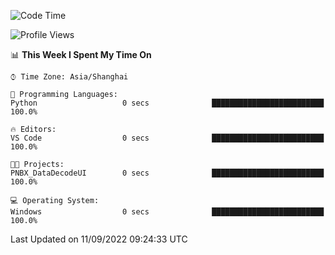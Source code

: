 <!--START_SECTION:waka-->
![Code Time](http://img.shields.io/badge/Code%20Time-192%20hrs%2041%20mins-blue)

![Profile Views](http://img.shields.io/badge/Profile%20Views-0-blue)

📊 **This Week I Spent My Time On** 

```text
⌚︎ Time Zone: Asia/Shanghai

💬 Programming Languages: 
Python                   0 secs              █████████████████████████   100.0%

🔥 Editors: 
VS Code                  0 secs              █████████████████████████   100.0%

🐱‍💻 Projects: 
PNBX_DataDecodeUI        0 secs              █████████████████████████   100.0%

💻 Operating System: 
Windows                  0 secs              █████████████████████████   100.0%

```


 Last Updated on 11/09/2022 09:24:33 UTC
<!--END_SECTION:waka-->